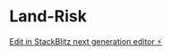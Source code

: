 # Land-Risk

[Edit in StackBlitz next generation editor ⚡️](https://stackblitz.com/~/github.com/ugyal/Land-Risk)